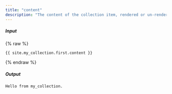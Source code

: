 ```yaml
---
title: "content"
description: "The content of the collection item, rendered or un-rendered depending upon what Liquid is being processed and the item is."
---
```

##### Input

{% raw %}
~~~liquid
{{ site.my_collection.first.content }}
~~~
{% endraw %}

##### Output

~~~html
Hello from my_collection.
~~~
